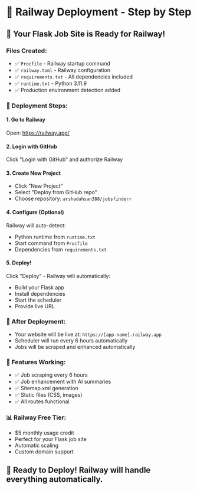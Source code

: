 # 🚂 Railway Deployment - Step by Step

## 🎯 Your Flask Job Site is Ready for Railway!

### Files Created:

- ✅ `Procfile` - Railway startup command
- ✅ `railway.toml` - Railway configuration
- ✅ `requirements.txt` - All dependencies included
- ✅ `runtime.txt` - Python 3.11.9
- ✅ Production environment detection added

### 🚀 Deployment Steps:

#### 1. Go to Railway

Open: https://railway.app/

#### 2. Login with GitHub

Click "Login with GitHub" and authorize Railway

#### 3. Create New Project

- Click "New Project"
- Select "Deploy from GitHub repo"
- Choose repository: `arshadahsan388/jobsfinderr`

#### 4. Configure (Optional)

Railway will auto-detect:

- Python runtime from `runtime.txt`
- Start command from `Procfile`
- Dependencies from `requirements.txt`

#### 5. Deploy!

Click "Deploy" - Railway will automatically:

- Build your Flask app
- Install dependencies
- Start the scheduler
- Provide live URL

### 🎉 After Deployment:

- Your website will be live at: `https://[app-name].railway.app`
- Scheduler will run every 6 hours automatically
- Jobs will be scraped and enhanced automatically

### 🔧 Features Working:

- ✅ Job scraping every 6 hours
- ✅ Job enhancement with AI summaries
- ✅ Sitemap.xml generation
- ✅ Static files (CSS, images)
- ✅ All routes functional

### 📊 Railway Free Tier:

- $5 monthly usage credit
- Perfect for your Flask job site
- Automatic scaling
- Custom domain support

## 🎯 Ready to Deploy! Railway will handle everything automatically.
